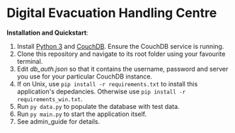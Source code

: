 # Digital Evacuation Handling Centre 

**Installation and Quickstart**:
1. Install [Python 3](https://www.python.org/downloads/) and [CouchDB](http://couchdb.apache.org/). Ensure the CouchDB service is running.
2. Clone this repository and navigate to its root folder using your favourite terminal.
3. Edit *db_auth.json* so that it contains the username, password and server you use for your particular CouchDB instance.
4. If on Unix, use `pip install -r requirements.txt` to install this application's depedancies. Otherwise use `pip install -r requirements_win.txt`.
5. Run `py data.py` to populate the database with test data.
6. Run `py main.py` to start the application itself.
7. See admin_guide for details.
